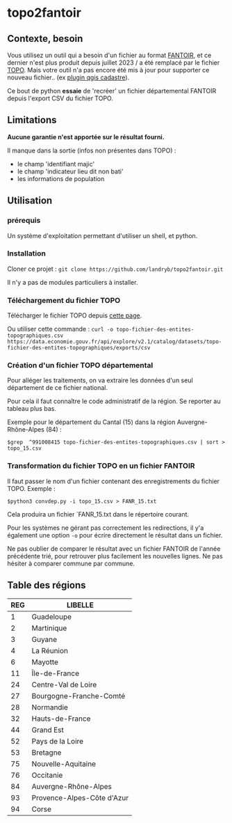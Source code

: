 # topo2fantoir

## Contexte, besoin

Vous utilisez un outil qui a besoin d'un fichier au format
[FANTOIR](https://fr.wikipedia.org/wiki/FANTOIR), et ce dernier n'est plus
produit depuis juillet 2023 / a été remplacé par le fichier
[TOPO](https://www.data.gouv.fr/fr/datasets/fichier-des-entites-topographiques-topo-dgfip-1/).
Mais votre outil n'a pas encore été mis à jour pour supporter ce nouveau
fichier.. (ex [plugin qgis cadastre](https://github.com/3liz/QgisCadastrePlugin/issues/345)).

Ce bout de python **essaie** de 'recréer' un fichier départemental FANTOIR depuis
l'export CSV du fichier TOPO.


## Limitations

**Aucune garantie n'est apportée sur le résultat fourni.**

Il manque dans la sortie (infos non présentes dans TOPO) :
- le champ 'identifiant majic'
- le champ 'indicateur lieu dit non bati'
- les informations de population


## Utilisation

### prérequis

Un système d'exploitation permettant d'utiliser un shell, et python.


### Installation

Cloner ce projet : `git clone https://github.com/landryb/topo2fantoir.git`

Il n'y a pas de modules particuliers à installer.


### Téléchargement du fichier TOPO

Télécharger le fichier TOPO depuis [cette page](https://www.data.gouv.fr/fr/datasets/fichier-des-entites-topographiques-topo-dgfip-1/).

Ou utiliser cette commande : `curl -o topo-fichier-des-entites-topographiques.csv https://data.economie.gouv.fr/api/explore/v2.1/catalog/datasets/topo-fichier-des-entites-topographiques/exports/csv`


### Création d'un fichier TOPO départemental

Pour alléger les traitements, on va extraire les données d'un seul département
de ce fichier national.

Pour cela il faut connaître le code administratif de la région. Se reporter au
tableau plus bas.

Exemple pour le département du Cantal (15) dans la région Auvergne-Rhône-Alpes
(84) :

```
$grep  ^991008415 topo-fichier-des-entites-topographiques.csv | sort > topo_15.csv
```

### Transformation du fichier TOPO en un fichier FANTOIR

Il faut passer le nom d'un fichier contenant des enregistrements du fichier
TOPO. Exemple :

```
$python3 convdep.py -i topo_15.csv > FANR_15.txt
```

Cela produira un fichier `FANR_15.txt dans le répertoire courant.

Pour les systèmes ne gérant pas correctement les redirections, il y'a également
une option `-o` pour écrire directement le résultat dans un fichier.

Ne pas oublier de comparer le résultat avec un fichier FANTOIR de l'année
précédente trié, pour retrouver plus facilement les nouvelles lignes. Ne pas
hésiter à comparer commune par commune.


## Table des régions

| REG | LIBELLE                      |
|-----|------------------------------|
| 1   | Guadeloupe                   |
| 2   | Martinique                   |
| 3   | Guyane                       |
| 4   | La Réunion                   |
| 6   | Mayotte                      |
| 11  | Île-de-France                |
| 24  | Centre-Val de Loire          |
| 27  | Bourgogne-Franche-Comté      |
| 28  | Normandie                    |
| 32  | Hauts-de-France              |
| 44  | Grand Est                    |
| 52  | Pays de la Loire             |
| 53  | Bretagne                     |
| 75  | Nouvelle-Aquitaine           |
| 76  | Occitanie                    |
| 84  | Auvergne-Rhône-Alpes         |
| 93  | Provence-Alpes-Côte d'Azur   |
| 94  | Corse                        |

